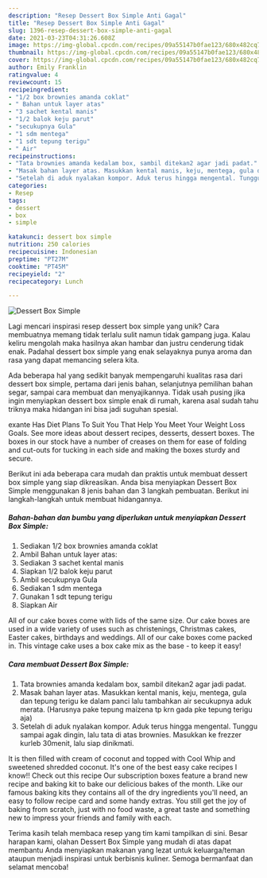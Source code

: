 ```yaml
---
description: "Resep Dessert Box Simple Anti Gagal"
title: "Resep Dessert Box Simple Anti Gagal"
slug: 1396-resep-dessert-box-simple-anti-gagal
date: 2021-03-23T04:31:26.608Z
image: https://img-global.cpcdn.com/recipes/09a55147b0fae123/680x482cq70/dessert-box-simple-foto-resep-utama.jpg
thumbnail: https://img-global.cpcdn.com/recipes/09a55147b0fae123/680x482cq70/dessert-box-simple-foto-resep-utama.jpg
cover: https://img-global.cpcdn.com/recipes/09a55147b0fae123/680x482cq70/dessert-box-simple-foto-resep-utama.jpg
author: Emily Franklin
ratingvalue: 4
reviewcount: 15
recipeingredient:
- "1/2 box brownies amanda coklat"
- " Bahan untuk layer atas"
- "3 sachet kental manis"
- "1/2 balok keju parut"
- "secukupnya Gula"
- "1 sdm mentega"
- "1 sdt tepung terigu"
- " Air"
recipeinstructions:
- "Tata brownies amanda kedalam box, sambil ditekan2 agar jadi padat."
- "Masak bahan layer atas. Masukkan kental manis, keju, mentega, gula dan tepung terigu ke dalam panci lalu tambahkan air secukupnya aduk merata. (Harusnya pake tepung maizena tp krn gada pke tepung terigu aja)"
- "Setelah di aduk nyalakan kompor. Aduk terus hingga mengental. Tunggu sampai agak dingin, lalu tata di atas brownies. Masukkan ke frezzer kurleb 30menit, lalu siap dinikmati."
categories:
- Resep
tags:
- dessert
- box
- simple

katakunci: dessert box simple 
nutrition: 250 calories
recipecuisine: Indonesian
preptime: "PT27M"
cooktime: "PT45M"
recipeyield: "2"
recipecategory: Lunch

---
```



![Dessert Box Simple](https://img-global.cpcdn.com/recipes/09a55147b0fae123/680x482cq70/dessert-box-simple-foto-resep-utama.jpg)

Lagi mencari inspirasi resep dessert box simple yang unik? Cara membuatnya memang tidak terlalu sulit namun tidak gampang juga. Kalau keliru mengolah maka hasilnya akan hambar dan justru cenderung tidak enak. Padahal dessert box simple yang enak selayaknya punya aroma dan rasa yang dapat memancing selera kita.

Ada beberapa hal yang sedikit banyak mempengaruhi kualitas rasa dari dessert box simple, pertama dari jenis bahan, selanjutnya pemilihan bahan segar, sampai cara membuat dan menyajikannya. Tidak usah pusing jika ingin menyiapkan dessert box simple enak di rumah, karena asal sudah tahu triknya maka hidangan ini bisa jadi suguhan spesial.

exante Has Diet Plans To Suit You That Help You Meet Your Weight Loss Goals. See more ideas about dessert recipes, desserts, dessert boxes. The boxes in our stock have a number of creases on them for ease of folding and cut-outs for tucking in each side and making the boxes sturdy and secure.


Berikut ini ada beberapa cara mudah dan praktis untuk membuat dessert box simple yang siap dikreasikan. Anda bisa menyiapkan Dessert Box Simple menggunakan 8 jenis bahan dan 3 langkah pembuatan. Berikut ini langkah-langkah untuk membuat hidangannya.

<!--inarticleads1-->

##### Bahan-bahan dan bumbu yang diperlukan untuk menyiapkan Dessert Box Simple:

1. Sediakan 1/2 box brownies amanda coklat
1. Ambil  Bahan untuk layer atas:
1. Sediakan 3 sachet kental manis
1. Siapkan 1/2 balok keju parut
1. Ambil secukupnya Gula
1. Sediakan 1 sdm mentega
1. Gunakan 1 sdt tepung terigu
1. Siapkan  Air


All of our cake boxes come with lids of the same size. Our cake boxes are used in a wide variety of uses such as christenings, Christmas cakes, Easter cakes, birthdays and weddings. All of our cake boxes come packed in. This vintage cake uses a box cake mix as the base - to keep it easy! 

<!--inarticleads2-->

##### Cara membuat Dessert Box Simple:

1. Tata brownies amanda kedalam box, sambil ditekan2 agar jadi padat.
1. Masak bahan layer atas. Masukkan kental manis, keju, mentega, gula dan tepung terigu ke dalam panci lalu tambahkan air secukupnya aduk merata. (Harusnya pake tepung maizena tp krn gada pke tepung terigu aja)
1. Setelah di aduk nyalakan kompor. Aduk terus hingga mengental. Tunggu sampai agak dingin, lalu tata di atas brownies. Masukkan ke frezzer kurleb 30menit, lalu siap dinikmati.


It is then filled with cream of coconut and topped with Cool Whip and sweetened shredded coconut. It&#39;s one of the best easy cake recipes I know!! Check out this recipe Our subscription boxes feature a brand new recipe and baking kit to bake our delicious bakes of the month. Like our famous baking kits they contains all of the dry ingredients you&#39;ll need, an easy to follow recipe card and some handy extras. You still get the joy of baking from scratch, just with no food waste, a great taste and something new to impress your friends and family with each. 

Terima kasih telah membaca resep yang tim kami tampilkan di sini. Besar harapan kami, olahan Dessert Box Simple yang mudah di atas dapat membantu Anda menyiapkan makanan yang lezat untuk keluarga/teman ataupun menjadi inspirasi untuk berbisnis kuliner. Semoga bermanfaat dan selamat mencoba!
